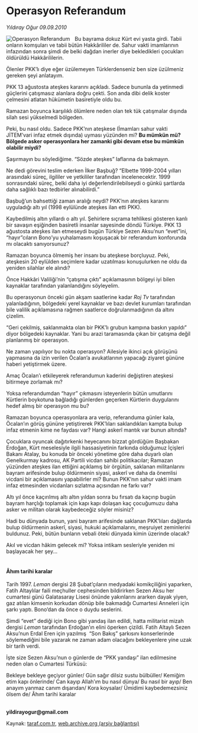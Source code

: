 # Operasyon Referandum

*Yıldıray Oğur 09.09.2010*

<div class="yazi"><img align="left" alt="Operasyon Referandum" border="0" src="http://www.taraf.com.tr/fotoraflar/makaleler/operasyon-referandum_9170_orijinal.jpg" style="border-right-width:10px; border-color:#FFFFFF"/><p>Bu bayrama dokuz Kürt evi yasta girdi. Tabii onların komşuları ve tabii bütün Hakkârililer de. Sahur vakti imamlarının infazından sonra şimdi de belki dağdan inerler diye bekledikleri çocukları öldürüldü Hakkârililerin.</p>
<p>Ölenler PKK’lı diye eğer üzülemeyen Türklerdenseniz ben size üzülmeniz gereken şeyi anlatayım.</p>
<p>PKK 13 ağustosta ateşkes kararını açıkladı. Sadece bununla da yetinmedi güçlerini çatışmasız alanlara doğru çekti. Son anda dibi delik koster çelmesini atlatan hükümetin basiretiyle oldu bu. </p>
<p>Ramazan boyunca karşılıklı ölümlere neden olan tek tük çatışmalar dışında silah sesi yükselmedi bölgeden.</p>
<p>Peki, bu nasıl oldu. Sadece PKK’nın ateşkese (İmamları sahur vakti JİTEM’vari infaz etmek dışında) uyması yüzünden mi? <b>Bu mümkün mü? Bölgede asker operasyonlara her zamanki gibi devam etse bu mümkün olabilir miydi?</b></p>
<p>Şaşırmayın bu söylediğime. “Sözde ateşkes” laflarına da bakmayın.</p>
<p>Ne dedi görevini teslim ederken İlker Başbuğ? “Elbette 1999-2004 yılları arasındaki süreç, ilgililer ve yetkililer tarafından incelenecektir. 1999 sonrasındaki süreç, belki daha iyi değerlendirilebilseydi o günkü şartlarda daha sağlıklı bazı tedbirler alınabilirdi.”</p>
<p>Başbuğ’un bahsettiği zaman aralığı neydi? PKK’nın ateşkes kararını uyguladığı altı yıl (1998 eylülünde ateşkes ilan etti PKK).</p>
<p>Kaybedilmiş altın yıllardı o altı yıl. Şehirlere sıçrama tehlikesi gösteren kanlı bir savaşın eşiğinden basiretli insanlar sayesinde döndü Türkiye. PKK 13 ağustosta ateşkes ilan etmeseydi bugün Türkiye Sezen Aksu’nun “evet”ini, “hayır”cıların Bono’yu yuhalamasını koşuşacak bir referandum konforunda mı olacaktı sanıyorsunuz?</p>
<p>Ramazan boyunca ölmemiş her insanı bu ateşkese borçluyuz. Peki, ateşkesin 20 eylülden seçimlere kadar uzatılması konuşulurken ne oldu da yeniden silahlar ele alındı? </p>
<p>Önce Hakkâri Valiliği’nin “çatışma çıktı” açıklamasının bölgeyi iyi bilen kaynaklar tarafından yalanlandığını söyleyelim. </p>
<p>Bu operasyonun önceki gün akşam saatlerine kadar <i>Roj Tv</i> tarafından yalanladığının, bölgedeki yerel kaynaklar ve bazı devlet kurumları tarafından bile valilik açıklamasına rağmen saatlerce doğrulanmadığının da altını çizelim. </p>
<p>“Geri çekilmiş, saklanmakta olan bir PKK’lı grubun kampına baskın yapıldı” diyor bölgedeki kaynaklar. Yani bu arazi taramasında çıkan bir çatışma değil planlanmış bir operasyon. </p>
<p>Ne zaman yapılıyor bu nokta operasyon? Ailesiyle ikinci açık görüşünü yapmasına da izin verilen Öcalan’a avukatlarının yapacağı ziyaret gününe haberi yetiştirmek üzere.</p>
<p>Amaç Öcalan’ı etkileyerek referandumun kaderini değiştiren ateşkesi bitirmeye zorlamak mı? </p>
<p>Yoksa referandumdan “hayır” çıkmasını isteyenlerin bütün umutlarını Kürtlerin boykotuna bağladığı günlerden geçerken Kürtlerin duygularını hedef almış bir operasyon mu bu? </p>
<p>Ramazan boyunca operasyonlara ara verip, referanduma günler kala, Öcalan’ın görüş gününe yetiştirerek PKK’lıları saklandıkları kampta bulup infaz etmenin kime ne faydası var? Hangi askerî mantık var bunun altında? </p>
<p>Çocuklara oyuncak dağıtırkenki heyecanını bizzat gördüğüm Başbakan Erdoğan, Kürt meselesiyle ilgili hassasiyetinin farkında olduğumuz İçişleri Bakanı Atalay, bu konuda bir önceki yönetime göre daha duyarlı olan Genelkurmay kadrosu, AK Partili vicdan sahibi politikacılar; Ramazan yüzünden ateşkes ilan ettiğini açıklamış bir örgütün, saklanan militanlarını bayram arifesinde bulup öldürmenin siyasi, askerî ve daha da önemlisi vicdani bir açıklamasını yapabilirler mi? Bunun PKK’nın sahur vakti imam infaz etmesinden vicdanları sızlatma açısından ne farkı var? </p>
<p>Altı yıl önce kaçırılmış altı altın yıldan sonra bu fırsatı da kaçırıp bugün bayram harçlığı toplamak için kapı kapı dolaşan kaç çocuğumuzu daha asker ve militan olarak kaybedeceğiz söyler misiniz? </p>
<p>Hadi bu dünyada bunun, yani bayram arifesinde saklanan PKK’lıları dağlarda bulup öldürmenin askerî, siyasi, hukuki açıklamalarını, meşruiyet zeminlerini buldunuz. Peki, bütün bunların vebali öteki dünyada kimin üzerinde olacak? </p>
<p>Akıl ve vicdan hâkim gelecek mi? Yoksa intikam sesleriyle yeniden mi başlayacak her şey...</p>
<h4><br/>Âhım tarihi karalar</h4>
<p>Tarih 1997. <i>Leman</i> dergisi 28 Şubat’çıların medyadaki komikçiliğini yaparken, Fatih Altaylılar faili meçhuller cephesinden bildirirken Sezen Aksu her cumartesi günü Galatasaray Lisesi önünde yakınlarını ararken dayak yiyen, gaz atılan kimsenin korkudan dönüp bile bakmadığı Cumartesi Anneleri için şarkı yaptı. Bono’dan da önce o duydu seslerini. </p>
<p>Şimdi “evet” dediği için Bono gibi yandaş ilan edildi, hatta militarist mizah dergisi <i>Leman</i> tarafından Erdoğan’ın elini öperken çizildi. Fatih Altaylı Sezen Aksu’nun Erdal Eren için yazılmış  “Son Bakış” şarkısını konserlerinde söylemediğini bile yazarak ne zaman adam olacağını bekleyenlere yine uzak bir tarih verdi. </p>
<p>İşte size Sezen Aksu’nun o günlerde de “PKK yandaşı” ilan edilmesine neden olan o Cumartesi Türküsü: </p>
<p>Bekleye bekleye geçiyor günler/ Gün sağır dilsiz sustu bülbüller/ Kemiğim etim kapı önlerinde/ Can kayıp Allah’ım bu nasıl dünya/ Bu nasıl bir ayıp/ Ben anayım yanmaz canım dışarıdan/ Kora koysalar/ Ümidimi kaybedemezsiniz ölsem de/ Âhım tarihi karalar</p>
<p><b><br/>yildirayogur@gmail.com</b><b> </b></p></div>

Kaynak: [taraf.com.tr](http://www.taraf.com.tr:80/yildiray-ogur/makale-operasyon-referandum.htm), [web.archive.org (arşiv bağlantısı)](http://web.archive.org/web/20100910222006/http://www.taraf.com.tr:80/yildiray-ogur/makale-operasyon-referandum.htm)
